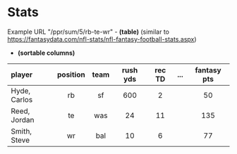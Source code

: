 # Stats


Example URL "/ppr/sum/5/rb-te-wr" - **(table)** (similar to https://fantasydata.com/nfl-stats/nfl-fantasy-football-stats.aspx)

- **(sortable columns)**

| player | position | team | rush yds | rec TD | ... | fantasy pts |
|:------ |:--------:|:----:|:--------:|:------:| --- |:-----------:|
Hyde, Carlos | rb | sf | 600 | 2 | | 50 
Reed, Jordan | te | was| 24  | 11| | 135
Smith, Steve | wr | bal| 10  | 6 | | 77 

